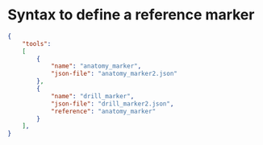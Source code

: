 

# Syntax to define a reference marker

```json
{
    "tools":
    [
        {
            "name": "anatomy_marker",
            "json-file": "anatomy_marker2.json"
        },
        {
            "name": "drill_marker",
            "json-file": "drill_marker2.json",
            "reference": "anatomy_marker"
        }
    ],
}
```

